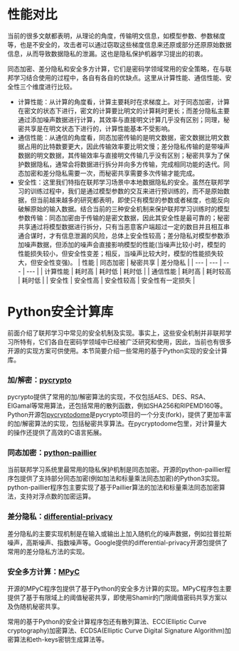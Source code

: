 <a name="ibfvs"></a>
# 性能对比
当前的很多文献都表明，从理论的角度，传输明文信息，如模型参数、参数梯度等，也是不安全的，攻击者可以通过窃取这些梯度信息来还原或部分还原原始数据信息，从而导致数据隐私的泄漏。这也是隐私保护机器学习提出的初衷。

同态加密、差分隐私和安全多方计算，它们是密码学领域常用的安全策略，在与联邦学习结合使用的过程中，各自有各自的优缺点。这里从计算性能、通信性能、安全性三个维度进行比较。

- 计算性能：从计算的角度看，计算主要耗时在求梯度上。对于同态加密，计算在密文的状态下进行，密文的计算要比明文的计算耗时更长；而差分隐私主要通过添加噪声数据进行计算，其效率与直接明文计算几乎没有区别；同理，秘密共享是在明文状态下进行的，计算性能基本不受影响。
- 通信性能：从通信的角度看，同态加密传输的是明文数据，密文数据比明文数据占用的比特数要更大，因此传输效率要比明文慢；差分隐私传输的是带噪声数据的明文数据，其传输效率与直接明文传输几乎没有区别；秘密共享为了保护数据隐私，通常会将数据进行拆分并向多方传输，完成相同功能的迭代。同态加密和差分隐私需要一次，而秘密共享需要多次传输才能完成。
- 安全性：这里我们特指在联邦学习场景中本地数据隐私的安全。虽然在联邦学习的训练过程中，我们是通过模型参数的交互来进行预训练的，而不是原始数据，但当前越来越多的研究都表明，即使只有模型的参数或者梯度，也能反向破解原始的输入数据。结合当前的三种安全机制来保护联邦学习训练时的模型参数传输：同态加密由于传输的是密文数据，因此其安全性是最可靠的；秘密共享通过将模型数据进行拆分，只有当恶意客户端超过一定的数目并且相互串通合谋时，才有信息泄漏的风险，总体上安全性较高；差分隐私对模型参数添加噪声数据，但添加的噪声会直接影响模型的性能(当噪声比较小时，模型的性能损失较小，但安全性变差；相反，当噪声比较大时，模型的性能损失较大，但安全性变强)。
| 性能 | 同态加密 | 秘密共享 | 差分隐私 |
| --- | --- | --- | --- |
| 计算性能 | 耗时高 | 耗时低 | 耗时低 |
| 通信性能 | 耗时高 | 耗时较高 | 耗时低 |
| 安全性 | 安全性高 | 安全性较高 | 安全性有一定损失 |

<a name="GdtBg"></a>
# Python安全计算库
前面介绍了联邦学习中常见的安全机制及实现。事实上，这些安全机制并非联邦学习所特有，它们各自在密码学领域中已经被广泛研究和使用，因此，当前也有很多开源的实现方案可供使用。本节简要介绍一些常用的基于Python实现的安全计算库。
<a name="Hh7p4"></a>
### 加/解密：[pycrypto](https://github.com/pycrypto/pycrypto)
pycrypto提供了常用的加/解密算法的实现，不仅包括AES、DES、RSA、ElGamal等常用算法，还包括常用的散列函数，例如SHA256和RIPEMD160等。Python开源包[pycryptodome](https://github.com/Legrandin/pycryptodome)是pycrypto项目的一个分支(fork)，提供了更加丰富的加/解密算法的实现，包括秘密共享算法。在pycryptodome包里，对计算量大的操作还提供了高效的C语言拓展。
<a name="VIR5A"></a>
### 同态加密：[python-paillier](https://github.com/data61/python-paillier)
当前联邦学习系统里最常用的隐私保护机制是同态加密。开源的python-paillier程序包提供了支持部分同态加密(例如加法和标量乘法同态加密)的Python3实现。python-paillier程序包主要实现了基于Paillier算法的加法和标量乘法同态加密算法，支持对浮点数的加密运算。
<a name="sqaAe"></a>
### 差分隐私：[differential-privacy](https://github.com/google/differential-privacy)
差分隐私的主要实现机制是在输入或输出上加入随机化的噪声数据，例如拉普拉斯噪声，高斯噪声、指数噪声等。Google提供的differential-privacy开源包提供了常用的差分隐私方法的实现。
<a name="XpTUL"></a>
### 安全多方计算：[MPyC](https://github.com/lschoe/mpyc)
开源的MPyC程序包提供了基于Python的安全多方计算的实现。MPyC程序包主要提供了基于有限域上的阈值秘密共享，即使用Shamir的门限阈值密码共享方案以及伪随机秘密共享。

常用的基于Python的安全计算程序包还有散列算法、ECC(Elliptic Curve cryptography)加密算法、ECDSA(Elliptic Curve Digital Signature Algorithm)加密算法和eth-keys密钥生成算法等。






